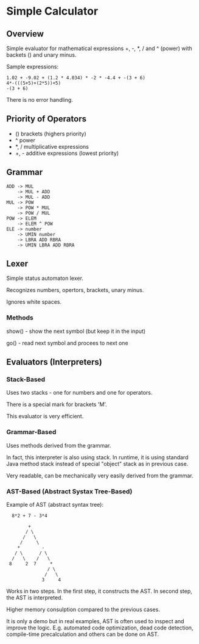 # Simple Calculator

## Overview

Simple evaluator for mathematical expressions +, -, *, / and ^ (power) with backets () and unary minus. 

Sample expressions:
```
1.02 + -9.02 + (1.2 * 4.034) * -2 * -4.4 + -(3 + 6)
4*-(((5+5)+(2*5))+5)
-(3 + 6)
```

There is no error handling.

## Priority of Operators 
- () brackets (highers priority)
- ^ power 
- *, / multiplicative expressions
- +, - additive expressions (lowest priority)

## Grammar
```
ADD -> MUL
    -> MUL + ADD
    -> MUL - ADD
MUL -> POW
    -> POW * MUL
    -> POW / MUL
POW -> ELEM
    -> ELEM ^ POW
ELE -> number
    -> UMIN number
    -> LBRA ADD RBRA
    -> UMIN LBRA ADD RBRA
```

## Lexer

Simple status automaton lexer.

Recognizes numbers, opertors, brackets, unary minus. 

Ignores white spaces. 

### Methods

show() - show the next symbol (but keep it in the input)

go() - read next symbol and procees to next one


## Evaluators (Interpreters)

### Stack-Based

Uses two stacks - one for numbers and one for operators.

There is a special mark for brackets 'M'.

This evaluator is very efficient.

### Grammar-Based

Uses methods derived from the grammar. 

In fact, this interpreter is also using stack. In runtime, it is using standard Java method stack instead of special "object" stack as in previous case.  

Very readable, can be mechanically very easily derived from the grammar.


### AST-Based (Abstract Systax Tree-Based)

Example of AST (abstract syntax tree):
```
  8*2 + 7 - 3*4

        +
       / \
      /   \
     /     \
    *        -
   / \      / \
  /   \    /   \
 8     2  7     *
               / \
              /   \
             3     4
```

Works in two steps. In the first step, it constructs the AST. In second step, the AST is interpreted. 

Higher memory consulption compared to the previous cases. 

It is only a demo but in real examples, AST is often used to inspect and improve the logic. E.g. automated code optimization, dead code detection, compile-time precalculation and others can be done on AST. 







## 
